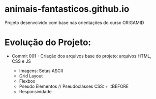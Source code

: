 # animais-fantasticos.github.io
Projeto desenvolvido com base nas orientações do curso ORIGAMID


# Evolução do Projeto:
* Commit 001 - Criação dos arquivos base do projeto: arquivos HTML, CSS e JS

    + Imagens: Setas ASCII
    + Grid Layout
    + Flexbox
    + Pseudo Elementos // Pseudoclasses CSS: +  ::BEFORE
    + Responsividade
